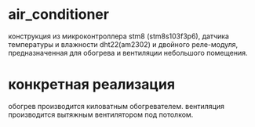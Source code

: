 # air_conditioner
конструкция из микроконтроллера stm8 (stm8s103f3p6), датчика температуры и влажности dht22(am2302) и двойного реле-модуля, предназначенная для обогрева и вентиляции небольшого помещения.

# конкретная реализация
обогрев производится киловатным обогревателем.
вентиляция производится вытяжным вентилятором под потолком.

